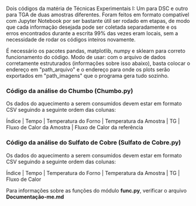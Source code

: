   Dois códigos da matéria de Técnicas Experimentais I: Um para DSC e outro para TGA de duas amostras diferentes. Foram feitos em formato compatível com Jupyter Notebook por ser bastante útil ser rodado em etapas, de modo que cada informação desejada pode ser coletada separadamente e os erros encontrados durante a escrita 99% das vezes eram locais, sem a necessidade de rodar os códigos inteiros novamente.

  É necessário os pacotes pandas, matplotlib, numpy e sklearn para correto funcionamento do código. Modo de usar: com o arquivo de dados corretamente estruturados (informações sobre isso abaixo), basta colocar o endereço em "path_arquivo" e o endereço para onde os plots serão exportados em "path_imagens" que o programa gera tudo sozinho.

### **Código da análise do Chumbo (Chumbo.py)**
  Os dados do aquecimento a serem consumidos devem estar em formato CSV seguindo a seguinte ordem das colunas:

  Índice | Tempo | Temperatura do Forno | Temperatura da Amostra | TG | Fluxo de Calor da Amostra | Fluxo de Calor da referência

### **Código da análise do Sulfato de Cobre (Sulfato de Cobre.py)**
  Os dados do aquecimento a serem consumidos devem estar em formato CSV seguindo a seguinte ordem das colunas:

  Índice | Tempo | Temperatura do Forno | Temperatura da Amostra | TG | Fluxo de Calor

  Para informações sobre as funções do módulo __func.py__, verificar o arquivo __Documentação-me.md__
